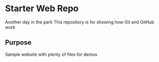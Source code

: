 # Starter Web Repo
Another day in the park
This repository is for showing how Git and GitHub work

## Purpose

Sample website with plenty of files for demos